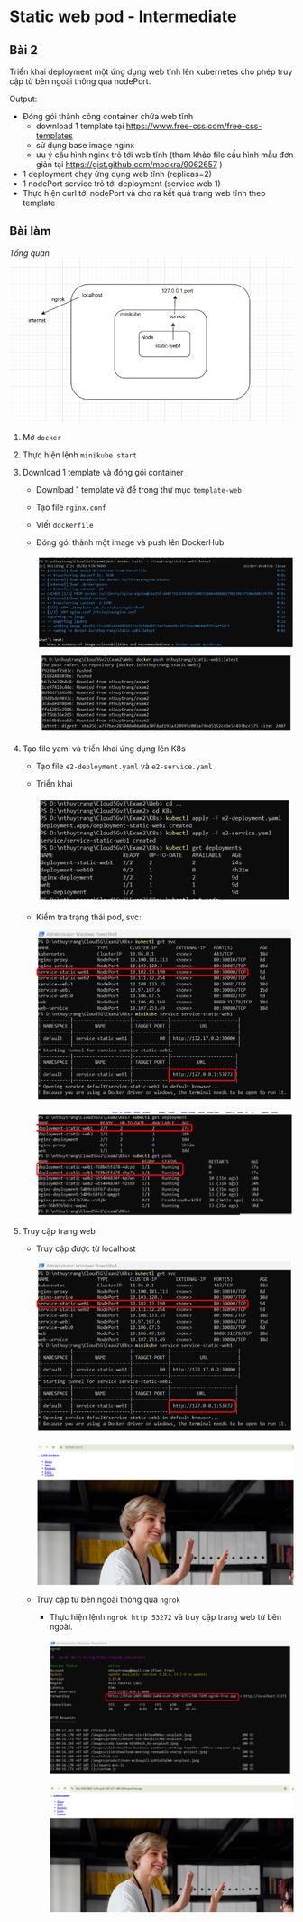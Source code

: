 # Static web pod - Intermediate 
## Bài 2
 Triển khai deployment một ứng dụng web tĩnh lên kubernetes cho phép truy cập từ
bên ngoài thông qua nodePort.
 
 Output:
- Đóng gói thành công container chứa web tĩnh
    - download 1 template tại https://www.free-css.com/free-css-templates
    - sử dụng base image nginx
    - ưu ý cấu hình nginx trỏ tới web tĩnh (tham khảo file cấu hình mẫu đơn giản
tại https://gist.github.com/mockra/9062657 )
- 1 deployment chạy ứng dụng web tĩnh (replicas=2)
- 1 nodePort service trỏ tới deployment (service web 1)
- Thực hiện curl tới nodePort và cho ra kết quả trang web tĩnh theo template

## Bài làm
*Tổng quan* 
    ![Tổng quan](images/img1.png)

1. Mở `docker`
2. Thực hiện lệnh `minikube start`
3. Download 1 template và đóng gói container
    - Download 1 template và để trong thư mục `template-web`
    - Tạo file `nginx.conf`
    - Viết `dockerfile`
    - Đóng gói thành một image và push lên DockerHub

        ![](images/img3.png)
        ![](images/img4.png)

4. Tạo file yaml và triển khai ứng dụng lên K8s 
    - Tạo file `e2-deployment.yaml` và `e2-service.yaml`
    - Triển khai 

        ![](images/img5.png)

    - Kiểm tra trạng thái pod, svc: 

        ![](images/img6.png)

        ![](images/img11.png)

5. Truy cập trang web 
    - Truy cập được từ localhost
      
        ![](images/img6.png)

        ![](images/img8.png)

    - Truy cập từ bên ngoài thông qua `ngrok`
        - Thực hiện lệnh `ngrok http 53272` và truy cập trang web từ bên ngoài. 

            ![](images/img7.png)

            ![](images/img10.png)
